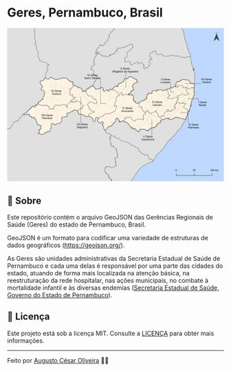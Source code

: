 # Geres, Pernambuco, Brasil

<p align="center">
  <img alt="geres-pernambuco" src="https://raw.githubusercontent.com/augustocesarfmo/geres-pernambuco/main/.github/geres_pernambuco.png" />
</p>

## 📃 Sobre
Este repositório contém o arquivo GeoJSON das Gerências Regionais de Saúde (Geres) do estado de Pernambuco, Brasil.

GeoJSON é um formato para codificar uma variedade de estruturas de dados geográficos (https://geojson.org/).

As Geres são unidades administrativas da Secretaria Estadual de Saúde de Pernambuco e cada uma delas é responsável por uma parte das cidades do estado, atuando de forma mais localizada na atenção básica, na reestruturação da rede hospitalar, nas ações municipais, no combate à mortalidade infantil e às diversas endemias ([Secretaria Estadual de Saúde, Governo do Estado de Pernambuco](http://portal.saude.pe.gov.br/secretaria-executiva-de-coordenacao-geral/gerencias-regionais-de-saude)).

## 📝 Licença

Este projeto está sob a licença MIT. Consulte a [LICENÇA](https://github.com/augustocesarfmo/geres-pernambuco/blob/main/LICENSE.md) para obter mais informações.

---

Feito por [Augusto César Oliveira](https://github.com/augustocesarfmo) 👐🏼